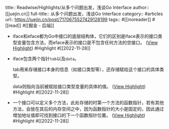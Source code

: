 title:: Readwise/Highlights/从多个问题出发，浅谈Go Interface
author:: [[juejin.cn]]
full-title:: 从多个问题出发，浅谈Go Interface
category:: #articles
url:: https://juejin.cn/post/7170675527429128199
tags:: #[[inoreader]] #[[read]] #[[掘金 - 后端]]
- iface和eface都为Go中接口的底层结构体，它们的区别是iface表示的接口类型变量包含方法，而eface表示的接口是不包含任何方法的空接口。 ([View Highlight](https://read.readwise.io/read/01gjygtzhjp49zh221etwww151)) #Highlight #[[2022-11-28]]
- iface包含两个指针`tab`以及`data`。
  
  tab用来存储接口本身的信息（如接口类型等），还存储赋给这个接口的具体类型。
  
  data则指向当前被赋给接口类型变量的具体的值。 ([View Highlight](https://read.readwise.io/read/01gjygz2bts8ps50hkvg1axp5y)) #Highlight #[[2022-11-28]]
- 一个接口可以定义多个方法，此处存储的时第一个方法的函数指针，若有其他方法，会放在其后的内存空间之中，因为函数指针的大小是固定的，因此通过增加地址值即可找到接口的下一个函数指针位置。 ([View Highlight](https://read.readwise.io/read/01gjyh2n5sfefy9808g03a0n3d)) #Highlight #[[2022-11-28]]